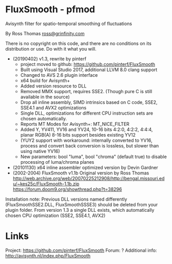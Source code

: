 # FluxSmooth - pfmod
Avisynth filter for spatio-temporal smoothing of fluctuations

By Ross Thomas <ross@grinfinity.com>

There is no copyright on this code, and there are no conditions
on its distribution or use. Do with it what you will.

- (20190402) v1.3, rewrite by pinterf
  - project moved to github: https://github.com/pinterf/FluxSmooth
  - Built using Visual Studio 2017, additional LLVM 8.0 clang support
  - Changed to AVS 2.6 plugin interface
  - x64 build for Avisynth+
  - Added version resource to DLL
  - Removed MMX support, requires SSE2. (Though pure C is still available in the source)
  - Drop all inline assembly, SIMD intrinsics based on C code, SSE2, SSE4.1 and AVX2 optimizations
  - Single DLL, optimizations for different CPU instruction sets are chosen automatically.
  - Reports MT Modes for Avisynth+: MT_NICE_FILTER
  - Added Y, YV411, YV16 and YV24, 10-16 bits 4:2:0, 4:2:2, 4:4:4, planar RGB(A) 8-16 bits support besides existing YV12
  - (YUY2 support with workaround: internally converted to YV16, process and convert back 
    conversion is lossless, but slower than using native YV16)
  - New parameters: bool "luma", bool "chroma" (default true) to disable processing of luma/chroma planes
- (20101130) x64 inline assembler optimized version by Devin Gardner
- (2002-2004) FluxSmooth v1.1b 
  Original version by Ross Thomas
  http://web.archive.org/web/20070225212908/http://bengal.missouri.edu/~kes25c/FluxSmooth-1.1b.zip
  https://forum.doom9.org/showthread.php?t=38296

Installation note: Previous DLL versions named differently (FluxSmoothSSE2.DLL, FluxSmoothSSSE3) should be deleted from your plugin folder.
From version 1.3 a single DLL exists, which automatically chosen CPU optimization (SSE2, SSE4.1, AVX2)

Links
=====
Project: https://github.com/pinterf/FluxSmooth
Forum: ?
Additional info: http://avisynth.nl/index.php/FluxSmooth